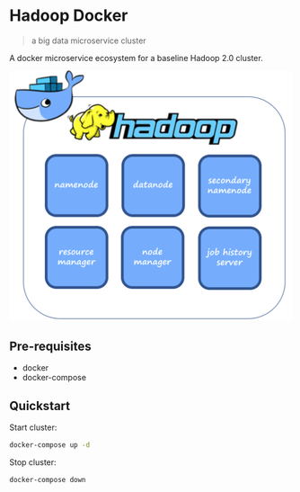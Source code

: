 # Hadoop Docker
> a big data microservice cluster

A docker microservice ecosystem for a baseline Hadoop 2.0 cluster.

![](project.png)

## Pre-requisites

- docker
- docker-compose

## Quickstart

Start cluster:
```sh
docker-compose up -d
```

Stop cluster:
```sh
docker-compose down
```